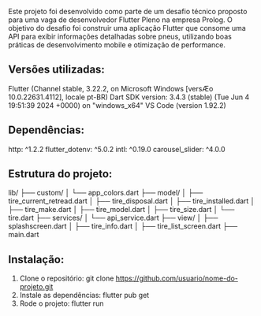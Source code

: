 Este projeto foi desenvolvido como parte de um desafio técnico proposto para uma vaga de desenvolvedor Flutter Pleno na empresa Prolog.
O objetivo do desafio foi construir uma aplicação Flutter que consome uma API para exibir informações detalhadas sobre pneus, utilizando boas práticas de desenvolvimento mobile e otimização de performance.

## Versões utilizadas:
Flutter (Channel stable, 3.22.2, on Microsoft Windows [versÆo 10.0.22631.4112], locale pt-BR)
Dart SDK version: 3.4.3 (stable) (Tue Jun 4 19:51:39 2024 +0000) on "windows_x64"
VS Code (version 1.92.2)

## Dependências:
http: ^1.2.2
flutter_dotenv: ^5.0.2
intl: ^0.19.0
carousel_slider: ^4.0.0

## Estrutura do projeto:
lib/
├── custom/
│   └── app_colors.dart
├── model/
│   ├── tire_current_retread.dart
│   ├── tire_disposal.dart
│   ├── tire_installed.dart
│   ├── tire_make.dart
│   ├── tire_model.dart
│   ├── tire_size.dart
│   └── tire.dart
├── services/
│   └── api_service.dart
├── view/
│   ├── splashscreen.dart
│   ├── tire_info.dart
│   ├── tire_list_screen.dart
├── main.dart

## Instalação:
1. Clone o repositório:
    git clone https://github.com/usuario/nome-do-projeto.git
2. Instale as dependências:
    flutter pub get
3. Rode o projeto:
    flutter run
